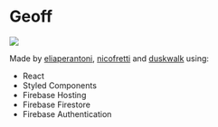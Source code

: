# Geoff

![](http://u.cubeupload.com/hellix08/geoff.gif)

Made by [eliaperantoni](https://github.com/eliaperantoni), [nicofretti](https://github.com/nicofretti) and [duskwalk](https://github.com/duskwalk) using:

+ React
+ Styled Components
+ Firebase Hosting
+ Firebase Firestore
+ Firebase Authentication
